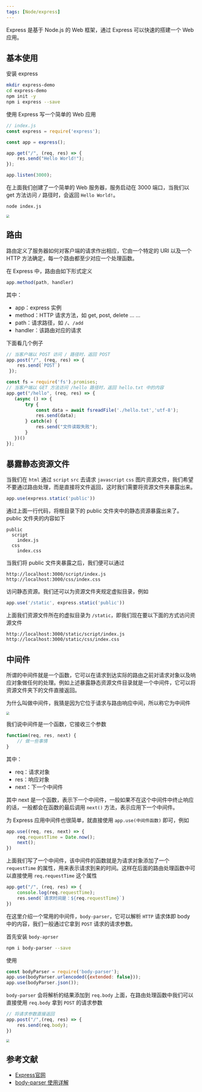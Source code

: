 ```yaml
---
tags: [Node/express]
---
```


Express 是基于 Node.js 的 Web 框架，通过 Express 可以快速的搭建一个 Web 应用。

## 基本使用

安装 express

```bash
mkdir express-demo
cd express-demo
npm init -y
npm i express --save
```

使用 Express 写一个简单的 Web 应用

```javascript
// index.js
const express = require('express');

const app = express();

app.get("/", (req, res) => {
    res.send("Hello World!");
});

app.listen(3000);
```

在上面我们创建了一个简单的 Web 服务器，服务启动在 3000 端口，当我们以 get 方法访问 `/` 路径时，会返回 `Hello World!`。

```bash
node index.js
```

<img src="https://cdn.jsdelivr.net/gh/LastKnightCoder/ImgHosting/20210224210145.png" style="zoom:50%" />

## 路由

路由定义了服务器如何对客户端的请求作出相应，它由一个特定的 URI 以及一个 HTTP 方法确定，每一个路由都至少对应一个处理函数。

在 Express 中，路由由如下形式定义

```javascript
app.method(path, handler)
```

其中：

- app：express 实例
- method：HTTP 请求方法，如 get, post, delete ... ...
- path：请求路径，如 `/`、`/add`
- handler：该路由对应的请求

下面看几个例子

```javascript
// 当客户端以 POST 访问 / 路径时，返回 POST
app.post("/", (req, res) => {
    res.send(`POST`)
 });
```

```javascript
const fs = require('fs').promises;
// 当客户端以 GET 方法访问 /hello 路径时，返回 hello.txt 中的内容
app.get("/hello", (req, res) => {
   (async () => {
       try {
           const data = await fsreadFile('./hello.txt','utf-8');
           res.send(data);
       } catch(e) {
           res.send("文件读取失败");
       }
   })()
});
```

## 暴露静态资源文件

当我们在 `html` 通过 `script` `src` 去请求 `javascript` `css` 图片资源文件，我们希望不要通过路由处理，而是直接将文件返回，这时我们需要将资源文件夹暴露出来。

```javascript
app.use(express.static('public'))
```

通过上面一行代码，将根目录下的 public 文件夹中的静态资源暴露出来了。public 文件夹的内容如下

```
public
  script
    index.js
  css
    index.css
```

当我们将 public 文件夹暴露之后，我们便可以通过 

```
http://localhost:3000/script/index.js
http://localhost:3000/css/index.css
```

访问静态资源。我们还可以为资源文件夹规定虚拟目录，例如

```javascript
app.use('/static', express.static('public'))
```

上面我们资源文件所在的虚拟目录为 `/static`，即我们现在要以下面的方式访问资源文件

```
http://localhost:3000/static/script/index.js
http://localhost:3000/static/css/index.css
```

## 中间件

所谓的中间件就是一个函数，它可以在请求到达实际的路由之前对请求对象以及响应对象做任何的处理。例如上述暴露静态资源文件目录就是一个中间件，它可以将资源文件夹下的文件直接返回。

为什么叫做中间件，我猜是因为它位于请求与路由响应中间，所以称它为中间件

<img src="https://cdn.jsdelivr.net/gh/LastKnightCoder/ImgHosting/20210225185518.png" style="zoom:50%"/>


我们说中间件是一个函数，它接收三个参数

```javascript
function(req, res, next) {
    // 做一些事情
}
```

其中：

- req：请求对象
- res：响应对象
- next：下一个中间件

其中 next 是一个函数，表示下一个中间件，一般如果不在这个中间件中终止响应的话，一般都会在函数的最后调用 `next()` 方法，表示应用下一个中间件。

为 Express 应用中间件也很简单，就直接使用 `app.use(中间件函数)` 即可，例如

```javascript
app.use((req, res, next) => {
    req.requestTime = Date.now();
    next();
})
```

上面我们写了一个中间件，该中间件的函数就是为请求对象添加了一个 `requestTime` 的属性，用来表示请求到来的时间。这样在后面的路由处理函数中可以直接使用 `req.requestTime` 这个属性

```javascript
app.get("/", (req, res) => {
    console.log(req.requestTime);
    res.send(`请求时间是：${req.requestTime}`)
})
```

在这里介绍一个常用的中间件，`body-parser`，它可以解析 `HTTP` 请求体即 body 中的内容，我们一般通过它拿到 `POST` 请求的请求参数。

首先安装 `body-aprser`

```bash
npm i body-parser --save
```

使用

```javascript
const bodyParser = require('body-parser');
app.use(bodyParser.urlencoded({extended: false}));
app.use(bodyParser.json());
```

`body-parser` 会将解析的结果添加到 `req.body` 上面，在路由处理函数中我们可以直接使用 `req.body` 拿到 `POST` 的请求参数

```javascript
// 将请求参数直接返回
app.post("/",(req, res) => {
    res.send(req.body);
})
```

<img src="https://cdn.jsdelivr.net/gh/LastKnightCoder/ImgHosting/20210225193433.png" style="zoom: 50%"/>

## 参考文献

- [Express官网](https://expressjs.com/zh-cn/)
- [body-parser 使用详解](https://www.jianshu.com/p/4ebcc5acff45)

